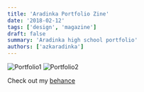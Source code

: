 ```yaml
---
title: 'Aradinka Portfolio Zine'
date: '2018-02-12'
tags: ['design', 'magazine']
draft: false
summary: 'Aradinka high school portfolio'
authors: ['azkaradinka']
---
```



![Portfolio1](/static/images/projects/thumbnail.jpg)
![Portfolio2](/static/images/projects/porto-1.jpg)

Check out my [behance](https://www.behance.net/gallery/68003639/Aradinka-Portfolio)